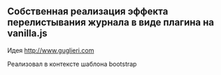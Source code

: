 ## Собственная реализация эффекта перелистывания журнала в виде плагина на vanilla.js

Идея http://www.guglieri.com

Реализовал в контексте шаблона bootstrap

